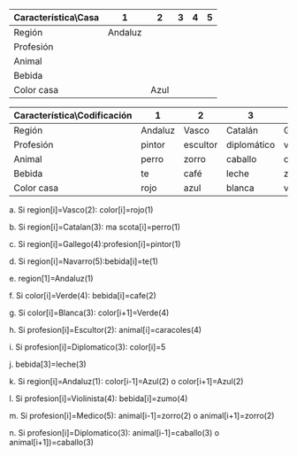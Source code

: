 | Característica\Casa | 1       | 2    | 3    | 4    | 5    |
| ------------------- | ------- | ---- | ---- | ---- | ---- |
| Región              | Andaluz |      |      |      |      |
| Profesión           |         |      |      |      |      |
| Animal              |         |      |      |      |      |
| Bebida              |         |      |      |      |      |
| Color casa          |         | Azul |      |      |      |

| Característica\Codificación | 1       | 2        | 3           | 4          | 5        |
| --------------------------- | ------- | -------- | ----------- | ---------- | -------- |
| Región                      | Andaluz | Vasco    | Catalán     | Gallego    | Navarro  |
| Profesión                   | pintor  | escultor | diplomático | violinista | médico   |
| Animal                      | perro   | zorro    | caballo     | caracoles  |          |
| Bebida                      | te      | café     | leche       | zumo       |          |
| Color casa                  | rojo    | azul     | blanca      | verde      | amarilla |

a. Si region[i]=Vasco(2): color[i]=rojo(1)

b. Si region[i]=Catalan(3): ma  scota[i]=perro(1)

c. Si region[i]=Gallego(4):profesion[i]=pintor(1)

d. Si region[i]=Navarro(5):bebida[i]=te(1)

e. region[1]=Andaluz(1)

f. Si color[i]=Verde(4): bebida[i]=cafe(2)

g. Si color[i]=Blanca(3): color[i+1]=Verde(4)

h. Si profesion[i]=Escultor(2): animal[i]=caracoles(4)

i. Si profesion[i]=Diplomatico(3): color[i]=5

j. bebida[3]=leche(3)

k. Si region[i]=Andaluz(1): color[i-1]=Azul(2) o color[i+1]=Azul(2)

l. Si profesion[i]=Violinista(4): bebida[i]=zumo(4)

m. Si profesion[i]=Medico(5): animal[i-1]=zorro(2) o animal[i+1]=zorro(2)

n. Si profesion[i]=Diplomatico(3): animal[i-1]=caballo(3) o animal[i+1])=caballo(3)